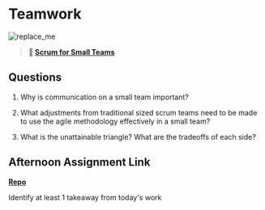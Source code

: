 # Teamwork

![replace_me](https://codeworks.blob.core.windows.net/public/assets/img/illustrations/placeholder.svg)

> **📖 [Scrum for Small Teams](https://codeworksacademy.com/fs-student-guide/resources/wk8-9/02-Scrum-For-Small-Teams)**

## Questions

1. Why is communication on a small team important?

2. What adjustments from traditional sized scrum teams need to be made to use the agile methodology effectively in a small team?

3. What is the unattainable triangle? What are the tradeoffs of each side?

## Afternoon Assignment Link

**[Repo](https://github.com/TylerRice27/<ASSIGNMENT_REPO>)**

Identify at least 1 takeaway from today's work
